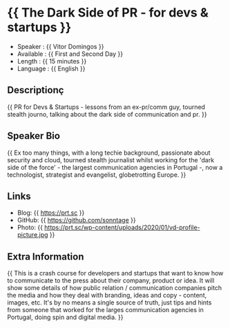 {{ The Dark Side of PR - for devs & startups }}
=================================================

* Speaker   : {{ Vitor Domingos }}
* Available : {{ First and Second Day }}
* Length    : {{ 15 minutes }}
* Language  : {{ English }}

Descriptionç
-----------

{{ PR for Devs & Startups - lessons from an ex-pr/comm guy, tourned stealth journo, talking about the dark side of communication and pr. }}

Speaker Bio
-----------

{{ Ex too many things, with a long techie background, passionate about security and cloud, tourned stealth journalist whilst working for the 'dark side of the force' - the largest communication agencies in Portugal -, now a technologist, strategist and evangelist, globetrotting Europe. }}

Links
-----

* Blog: {{ https://prt.sc }}
* GitHub: {{ https://github.com/sonntage }}
* Photo: {{ https://prt.sc/wp-content/uploads/2020/01/vd-profile-picture.jpg }}

Extra Information
-----------------

{{ This is a crash course for developers and startups that want to know how to communicate to the press about their company, product or idea. It will show some details of how public relation / communication companies pitch the media and how they deal with branding, ideas and copy - content, images, etc. It's by no means a single source of truth, just tips and hints from someone that worked for the larges communication agencies in Portugal, doing spin and digital media. }}
